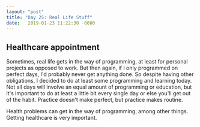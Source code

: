 ```yaml
---
layout: "post"
title: "Day 25: Real Life Stuff"
date:   2019-01-23 11:22:30 -0600
---
```


## Healthcare appointment

Sometimes, real life gets in the way of programming, at least for personal projects as opposed to work. But then again, if I only programmed on perfect days, I'd probably never get anything done. So despite having other obligations, I decided to do at least some programming and learning today. Not all days will involve an equal amount of programming or education, but it's important to do at least a little bit every single day or else you'll get out of the habit. Practice doesn't make perfect, but practice makes routine.

Health problems can get in the way of programming, among other things. Getting healthcare is very important.
